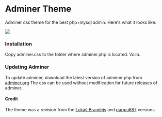 Adminer Theme
=====================

Adminer css theme for the best php+mysql admin. Here's what it looks like:

<img src="https://raw.githubusercontent.com/Joulss/adminer-theme/master/Screenshot%202021-06-26%20at%2012-39-53%20S%C3%A9lectionner%20server_cost%20-%20Adminer.png" />

### Installation
Copy adminer.css to the folder where adminer.php is located. Voila.

### Updating Adminer
To update adminer, download the latest version of adminer.php from [adminer.org][1] The css can be used without modification for future releases of adminer.

#### Credit
The theme was a revision from the [Lukáš Brandejs][2] and [pappu687][3] versions

  [1]: http://www.adminer.org
  [2]: https://raw.githubusercontent.com/vrana/adminer/master/designs/ng9/adminer.css
  [3]: https://github.com/pappu687/adminer-theme
